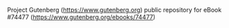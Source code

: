 Project Gutenberg (https://www.gutenberg.org) public repository for
eBook #74477 (https://www.gutenberg.org/ebooks/74477)
